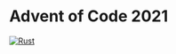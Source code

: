 # Advent of Code 2021

[![Rust](https://github.com/r1sc/aoc2021/actions/workflows/rust.yml/badge.svg)](https://github.com/r1sc/aoc2021/actions/workflows/rust.yml)